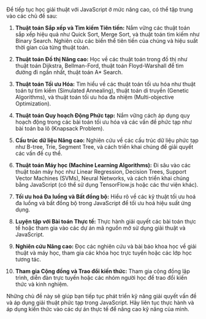 Để tiếp tục học giải thuật với JavaScript ở mức nâng cao, có thể tập trung vào các chủ đề sau:

1. **Thuật toán Sắp xếp và Tìm kiếm Tiên tiến:** Nắm vững các thuật toán sắp xếp hiệu quả như Quick Sort, Merge Sort, và thuật toán tìm kiếm như Binary Search. Nghiên cứu các biến thể tiên tiến của chúng và hiệu suất thời gian của từng thuật toán.

2. **Thuật toán Đồ thị Nâng cao:** Học về các thuật toán trong đồ thị như thuật toán Dijkstra, Bellman-Ford, thuật toán Floyd-Warshall để tìm đường đi ngắn nhất, thuật toán A\* Search.

3. **Thuật toán Tối ưu Hóa:** Tìm hiểu về các thuật toán tối ưu hóa như thuật toán tự tìm kiếm (Simulated Annealing), thuật toán di truyền (Genetic Algorithms), và thuật toán tối ưu hóa đa nhiệm (Multi-objective Optimization).

4. **Thuật toán Quy hoạch Động Phức tạp:** Nắm vững cách áp dụng quy hoạch động trong các bài toán tối ưu hóa và các vấn đề phức tạp như bài toán ba lô (Knapsack Problem).

5. **Cấu trúc dữ liệu Nâng cao:** Nghiên cứu về các cấu trúc dữ liệu phức tạp như B-tree, Trie, Segment Tree, và cách triển khai chúng để giải quyết các vấn đề cụ thể.

6. **Thuật toán Máy học (Machine Learning Algorithms):** Đi sâu vào các thuật toán máy học như Linear Regression, Decision Trees, Support Vector Machines (SVMs), Neural Networks, và cách triển khai chúng bằng JavaScript (có thể sử dụng TensorFlow.js hoặc các thư viện khác).

7. **Tối ưu hoá Đa luồng và Bất đồng bộ:** Hiểu rõ về các kỹ thuật tối ưu hoá đa luồng và bất đồng bộ trong JavaScript để tối ưu hoá hiệu suất ứng dụng.

8. **Luyện tập với Bài toán Thực tế:** Thực hành giải quyết các bài toán thực tế hoặc tham gia vào các dự án mã nguồn mở sử dụng giải thuật và JavaScript.

9. **Nghiên cứu Nâng cao:** Đọc các nghiên cứu và bài báo khoa học về giải thuật và máy học, tham gia các khóa học trực tuyến hoặc các lớp học tương tác.

10. **Tham gia Cộng đồng và Trao đổi kiến thức:** Tham gia cộng đồng lập trình, diễn đàn trực tuyến hoặc các nhóm người học để trao đổi kiến thức và kinh nghiệm.

Những chủ đề này sẽ giúp bạn tiếp tục phát triển kỹ năng giải quyết vấn đề và áp dụng giải thuật phức tạp trong JavaScript. Hãy liên tục thực hành và áp dụng kiến thức vào các dự án thực tế để nâng cao kỹ năng của mình.
